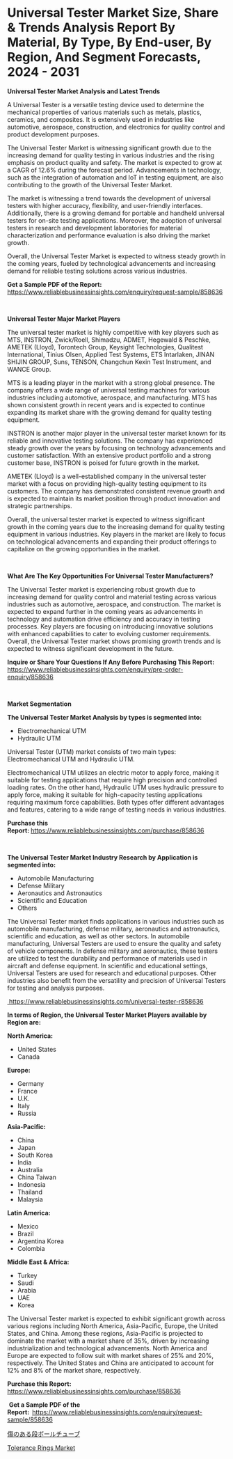 <p><h1>Universal Tester Market Size, Share & Trends Analysis Report By Material, By Type, By End-user, By Region, And Segment Forecasts, 2024 - 2031</h1></p><p><strong>Universal Tester Market Analysis and Latest Trends</strong></p>
<p><p>A Universal Tester is a versatile testing device used to determine the mechanical properties of various materials such as metals, plastics, ceramics, and composites. It is extensively used in industries like automotive, aerospace, construction, and electronics for quality control and product development purposes.</p><p>The Universal Tester Market is witnessing significant growth due to the increasing demand for quality testing in various industries and the rising emphasis on product quality and safety. The market is expected to grow at a CAGR of 12.6% during the forecast period. Advancements in technology, such as the integration of automation and IoT in testing equipment, are also contributing to the growth of the Universal Tester Market.</p><p>The market is witnessing a trend towards the development of universal testers with higher accuracy, flexibility, and user-friendly interfaces. Additionally, there is a growing demand for portable and handheld universal testers for on-site testing applications. Moreover, the adoption of universal testers in research and development laboratories for material characterization and performance evaluation is also driving the market growth.</p><p>Overall, the Universal Tester Market is expected to witness steady growth in the coming years, fueled by technological advancements and increasing demand for reliable testing solutions across various industries.</p></p>
<p><strong>Get a Sample PDF of the Report:&nbsp;</strong> <a href="https://www.reliablebusinessinsights.com/enquiry/request-sample/858636">https://www.reliablebusinessinsights.com/enquiry/request-sample/858636</a></p>
<p>&nbsp;</p>
<p><strong>Universal Tester Major Market Players</strong></p>
<p><p>The universal tester market is highly competitive with key players such as MTS, INSTRON, Zwick/Roell, Shimadzu, ADMET, Hegewald & Peschke, AMETEK (Lloyd), Torontech Group, Keysight Technologies, Qualitest International, Tinius Olsen, Applied Test Systems, ETS Intarlaken, JINAN SHIJIN GROUP, Suns, TENSON, Changchun Kexin Test Instrument, and WANCE Group.</p><p>MTS is a leading player in the market with a strong global presence. The company offers a wide range of universal testing machines for various industries including automotive, aerospace, and manufacturing. MTS has shown consistent growth in recent years and is expected to continue expanding its market share with the growing demand for quality testing equipment.</p><p>INSTRON is another major player in the universal tester market known for its reliable and innovative testing solutions. The company has experienced steady growth over the years by focusing on technology advancements and customer satisfaction. With an extensive product portfolio and a strong customer base, INSTRON is poised for future growth in the market.</p><p>AMETEK (Lloyd) is a well-established company in the universal tester market with a focus on providing high-quality testing equipment to its customers. The company has demonstrated consistent revenue growth and is expected to maintain its market position through product innovation and strategic partnerships.</p><p>Overall, the universal tester market is expected to witness significant growth in the coming years due to the increasing demand for quality testing equipment in various industries. Key players in the market are likely to focus on technological advancements and expanding their product offerings to capitalize on the growing opportunities in the market.</p></p>
<p>&nbsp;</p>
<p><strong>What Are The Key Opportunities For Universal Tester Manufacturers?</strong></p>
<p><p>The Universal Tester market is experiencing robust growth due to increasing demand for quality control and material testing across various industries such as automotive, aerospace, and construction. The market is expected to expand further in the coming years as advancements in technology and automation drive efficiency and accuracy in testing processes. Key players are focusing on introducing innovative solutions with enhanced capabilities to cater to evolving customer requirements. Overall, the Universal Tester market shows promising growth trends and is expected to witness significant development in the future.</p></p>
<p><strong>Inquire or Share Your Questions If Any Before Purchasing This Report:</strong> <a href="https://www.reliablebusinessinsights.com/enquiry/pre-order-enquiry/858636">https://www.reliablebusinessinsights.com/enquiry/pre-order-enquiry/858636</a></p>
<p>&nbsp;</p>
<p><strong>Market Segmentation</strong></p>
<p><strong>The Universal Tester Market Analysis by types is segmented into:</strong></p>
<p><ul><li>Electromechanical UTM</li><li>Hydraulic UTM</li></ul></p>
<p><p>Universal Tester (UTM) market consists of two main types: Electromechanical UTM and Hydraulic UTM. </p><p>Electromechanical UTM utilizes an electric motor to apply force, making it suitable for testing applications that require high precision and controlled loading rates. On the other hand, Hydraulic UTM uses hydraulic pressure to apply force, making it suitable for high-capacity testing applications requiring maximum force capabilities. Both types offer different advantages and features, catering to a wide range of testing needs in various industries.</p></p>
<p><strong>Purchase this Report:&nbsp;</strong><a href="https://www.reliablebusinessinsights.com/purchase/858636">https://www.reliablebusinessinsights.com/purchase/858636</a></p>
<p>&nbsp;</p>
<p><strong>The Universal Tester Market Industry Research by Application is segmented into:</strong></p>
<p><ul><li>Automobile Manufacturing</li><li>Defense Military</li><li>Aeronautics and Astronautics</li><li>Scientific and Education</li><li>Others</li></ul></p>
<p><p>The Universal Tester market finds applications in various industries such as automobile manufacturing, defense military, aeronautics and astronautics, scientific and education, as well as other sectors. In automobile manufacturing, Universal Testers are used to ensure the quality and safety of vehicle components. In defense military and aeronautics, these testers are utilized to test the durability and performance of materials used in aircraft and defense equipment. In scientific and educational settings, Universal Testers are used for research and educational purposes. Other industries also benefit from the versatility and precision of Universal Testers for testing and analysis purposes.</p></p>
<p><a href="https://www.reliablebusinessinsights.com/universal-tester-r858636">&nbsp;https://www.reliablebusinessinsights.com/universal-tester-r858636</a></p>
<p><strong>In terms of Region, the Universal Tester Market Players available by Region are:</strong></p>
<p>
    <p> <strong> North America: </strong>
        <ul>
            <li>United States</li>
            <li>Canada</li>
        </ul>
        </p> 
    <p> <strong> Europe: </strong>
        <ul>
            <li>Germany</li>
            <li>France</li>
            <li>U.K.</li>
            <li>Italy</li>
            <li>Russia</li>
        </ul>
        </p> 
    <p> <strong> Asia-Pacific: </strong>
        <ul>
            <li>China</li>
            <li>Japan</li>
            <li>South Korea</li>
            <li>India</li>
            <li>Australia</li>
            <li>China Taiwan</li>
            <li>Indonesia</li>
            <li>Thailand</li>
            <li>Malaysia</li>
        </ul>
        </p> 
    <p> <strong> Latin America: </strong>
        <ul>
            <li>Mexico</li>
            <li>Brazil</li>
            <li>Argentina Korea</li>
            <li>Colombia</li>
        </ul>
        </p> 
    <p> <strong> Middle East & Africa: </strong>
        <ul>
            <li>Turkey</li>
            <li>Saudi</li>
            <li>Arabia</li>
            <li>UAE</li>
            <li>Korea</li>
        </ul>
    </p>
    </p>
<p><p>The Universal Tester market is expected to exhibit significant growth across various regions including North America, Asia-Pacific, Europe, the United States, and China. Among these regions, Asia-Pacific is projected to dominate the market with a market share of 35%, driven by increasing industrialization and technological advancements. North America and Europe are expected to follow suit with market shares of 25% and 20%, respectively. The United States and China are anticipated to account for 12% and 8% of the market share, respectively.</p></p>
<p><strong>Purchase this Report: </strong><a href="https://www.reliablebusinessinsights.com/purchase/858636">https://www.reliablebusinessinsights.com/purchase/858636</a></p>
<p>&nbsp;<strong>Get a Sample PDF of the Report:&nbsp;&nbsp;</strong><a href="https://www.reliablebusinessinsights.com/enquiry/request-sample/858636">https://www.reliablebusinessinsights.com/enquiry/request-sample/858636</a></p>
<p><strong></strong></p>
<p><p><a href="https://github.com/KaliMetz2023/Market-Research-Report-List-1/blob/main/6911079153277.md">傷のある段ボールチューブ</a></p><p><a href="https://issuu.com/reportprime-2/docs/tolerance-rings-market-size-2030.pptx">Tolerance Rings Market</a></p></p>